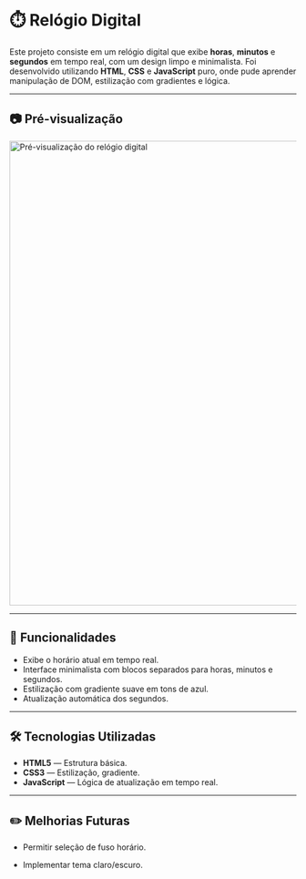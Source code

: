 # ⏱️ Relógio Digital

Este projeto consiste em um relógio digital que exibe **horas**, **minutos** e **segundos** em tempo real, com um design limpo e minimalista. Foi desenvolvido utilizando **HTML**, **CSS** e **JavaScript** puro, onde pude aprender manipulação de DOM, estilização com gradientes e lógica.

---

## 📷 **Pré-visualização**

<img width="1824" height="816" alt="Pré-visualização do relógio digital" src="https://github.com/user-attachments/assets/3293b23d-2e6b-4ef6-9c1b-50c7fe1b367f" />



---

## 🚀 **Funcionalidades**

- Exibe o horário atual em tempo real.
- Interface minimalista com blocos separados para horas, minutos e segundos.
- Estilização com gradiente suave em tons de azul.
- Atualização automática dos segundos.

---

## 🛠️ **Tecnologias Utilizadas**

- **HTML5** — Estrutura básica.
- **CSS3** — Estilização, gradiente.
- **JavaScript** — Lógica de atualização em tempo real.

---

## ✏️ **Melhorias Futuras**

- Permitir seleção de fuso horário.

- Implementar tema claro/escuro.
